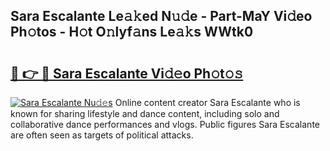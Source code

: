 ## Sara Escalante Le𝚊𝚔ed N𝚞𝚍e - Part-MaY Vi𝚍eo Ph𝚘tos - H𝚘t O𝚗lyf𝚊ns Le𝚊𝚔s WWtk0

# <h2><a href="http://hf4h46.feru.top/?c=Sara+Escalante">🔗 👉 🔴 Sara Escalante Vi𝚍𝚎o Ph𝚘t𝚘𝚜</a></h2>

[![Sara Escalante Nu𝚍𝚎s](https://i.imgur.com/0TWrTi3.gif)](http://hf4h46.feru.top/?c=Sara+Escalante)
Online content creator Sara Escalante who is known for sharing lifestyle and dance content, including solo and collaborative dance performances and vlogs. Public figures Sara Escalante are often seen as targets of political attacks. 
